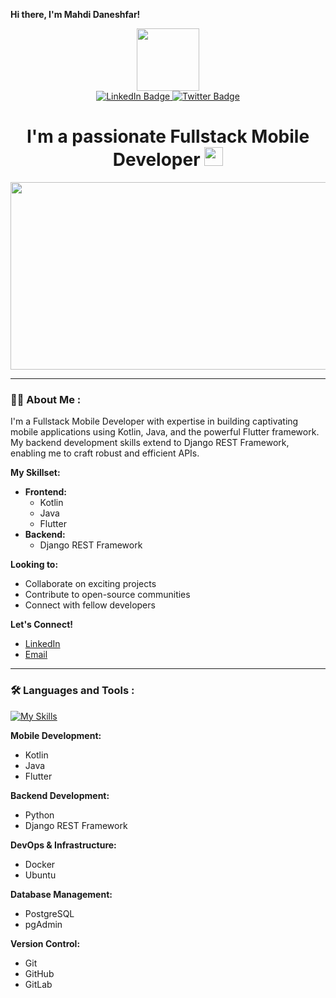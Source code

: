 **Hi there, I'm Mahdi Daneshfar!** 

<div id="header" align="center">
  <img src="https://media.giphy.com/media/M9gbBd9nbDrOTu1Mqx/giphy.gif" width="100"/>
  <div id="badges">
    <a href="https://www.linkedin.com/in/your-linkedin-profile-link/">
      <img src="https://img.shields.io/badge/LinkedIn-blue?style=for-the-badge&logo=linkedin&logoColor=white" alt="LinkedIn Badge"/>
    </a>
    <a href="https://twitter.com/your-twitter-username"> <img src="https://img.shields.io/badge/Twitter-blue?style=for-the-badge&logo=twitter&logoColor=white" alt="Twitter Badge"/>
    </a>
    </div>
</div>

<div align="center">
  <h1>
    I'm a passionate Fullstack Mobile Developer <img src="https://media.giphy.com/media/hvRJCLFzcasrR4ia7z/giphy.gif" width="30px"/>
  </h1>
</div>

<div align="center">
  <img src="https://media.giphy.com/media/dWesBcTLavkZuG35MI/giphy.gif" width="600" height="300"/>
</div>

---

### :man_technologist: About Me :

I'm a Fullstack Mobile Developer with expertise in building captivating mobile applications using Kotlin, Java, and the powerful Flutter framework. My backend development skills extend to Django REST Framework, enabling me to craft robust and efficient APIs.

**My Skillset:**

* **Frontend:**
    * Kotlin
    * Java
    * Flutter
* **Backend:**
    * Django REST Framework

**Looking to:**

* Collaborate on exciting projects
* Contribute to open-source communities
* Connect with fellow developers


**Let's Connect!**

* [LinkedIn](https://www.linkedin.com/in/mehdi-daneshfar-900a6a232/)
* [Email](mdfr1376@gmail.com) 

---

### :hammer_and_wrench: Languages and Tools :

[![My Skills](https://skillicons.dev/icons?i=kotlin,java,flutter,python,django,docker,ubuntu,postgresql,pgadmin,git,github,gitlab)](https://skillicons.dev)

**Mobile Development:**

* Kotlin
* Java
* Flutter

**Backend Development:**

* Python
* Django REST Framework

**DevOps & Infrastructure:**

* Docker
* Ubuntu

**Database Management:**

* PostgreSQL
* pgAdmin

**Version Control:**

* Git
* GitHub
* GitLab

